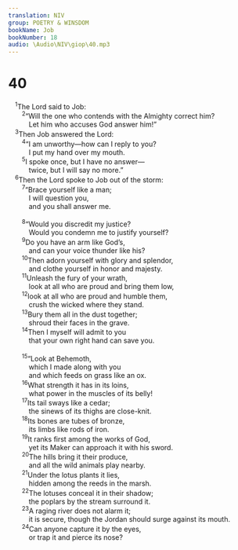 ```yaml
---
translation: NIV
group: POETRY & WINSDOM
bookName: Job 
bookNumber: 18
audio: \Audio\NIV\giop\40.mp3
---
```


<div class="title"><h1>40</h1></div>
<span class="verse giop_40_1"> <sup>1</sup>The Lord said to Job: <br/></span>
<span class="verse giop_40_2">  <sup>2</sup>“Will the one who contends with the Almighty correct him? <br/>   Let him who accuses God answer him!” <br/></span>
<span class="verse giop_40_3"> <sup>3</sup>Then Job answered the Lord: <br/></span>
<span class="verse giop_40_4">  <sup>4</sup>“I am unworthy—how can I reply to you? <br/>   I put my hand over my mouth. <br/></span>
<span class="verse giop_40_5">  <sup>5</sup>I spoke once, but I have no answer— <br/>   twice, but I will say no more.” <br/></span>
<span class="verse giop_40_6"> <sup>6</sup>Then the Lord spoke to Job out of the storm: <br/></span>
<span class="verse giop_40_7">  <sup>7</sup>“Brace yourself like a man; <br/>   I will question you, <br/>   and you shall answer me. <br/><br/></span>
<span class="verse giop_40_8">  <sup>8</sup>“Would you discredit my justice? <br/>   Would you condemn me to justify yourself? <br/></span>
<span class="verse giop_40_9">  <sup>9</sup>Do you have an arm like God’s, <br/>   and can your voice thunder like his? <br/></span>
<span class="verse giop_40_10">  <sup>10</sup>Then adorn yourself with glory and splendor, <br/>   and clothe yourself in honor and majesty. <br/></span>
<span class="verse giop_40_11">  <sup>11</sup>Unleash the fury of your wrath, <br/>   look at all who are proud and bring them low, <br/></span>
<span class="verse giop_40_12">  <sup>12</sup>look at all who are proud and humble them, <br/>   crush the wicked where they stand. <br/></span>
<span class="verse giop_40_13">  <sup>13</sup>Bury them all in the dust together; <br/>   shroud their faces in the grave. <br/></span>
<span class="verse giop_40_14">  <sup>14</sup>Then I myself will admit to you <br/>   that your own right hand can save you. <br/><br/></span>
<span class="verse giop_40_15">  <sup>15</sup>“Look at Behemoth, <br/>   which I made along with you <br/>   and which feeds on grass like an ox. <br/></span>
<span class="verse giop_40_16">  <sup>16</sup>What strength it has in its loins, <br/>   what power in the muscles of its belly! <br/></span>
<span class="verse giop_40_17">  <sup>17</sup>Its tail sways like a cedar; <br/>   the sinews of its thighs are close-knit. <br/></span>
<span class="verse giop_40_18">  <sup>18</sup>Its bones are tubes of bronze, <br/>   its limbs like rods of iron. <br/></span>
<span class="verse giop_40_19">  <sup>19</sup>It ranks first among the works of God, <br/>   yet its Maker can approach it with his sword. <br/></span>
<span class="verse giop_40_20">  <sup>20</sup>The hills bring it their produce, <br/>   and all the wild animals play nearby. <br/></span>
<span class="verse giop_40_21">  <sup>21</sup>Under the lotus plants it lies, <br/>   hidden among the reeds in the marsh. <br/></span>
<span class="verse giop_40_22">  <sup>22</sup>The lotuses conceal it in their shadow; <br/>   the poplars by the stream surround it. <br/></span>
<span class="verse giop_40_23">  <sup>23</sup>A raging river does not alarm it; <br/>   it is secure, though the Jordan should surge against its mouth. <br/></span>
<span class="verse giop_40_24">  <sup>24</sup>Can anyone capture it by the eyes, <br/>   or trap it and pierce its nose? <br/><br/></span>
